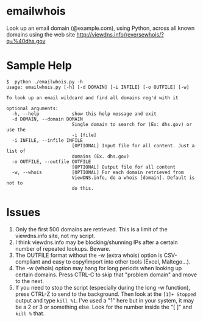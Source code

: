 # emailwhois
Look up an email domain (@example.com), using Python, across all known domains using the web site http://viewdns.info/reversewhois/?q=%40dhs.gov

# Sample Help
```
$  python ./emailwhois.py -h
usage: emailwhois.py [-h] [-d DOMAIN] [-i INFILE] [-o OUTFILE] [-w]

To look up an email wildcard and find all domains reg'd with it

optional arguments:
  -h, --help            show this help message and exit
  -d DOMAIN, --domain DOMAIN
                        Single domain to search for (Ex: dhs.gov) or use the
                        -i [file]
  -i INFILE, --infile INFILE
                        [OPTIONAL] Input file for all content. Just a list of
                        domains (Ex. dhs.gov)
  -o OUTFILE, --outfile OUTFILE
                        [OPTIONAL] Output file for all content
  -w, --whois           [OPTIONAL] For each domain retrieved from
                        ViewDNS.info, do a whois [domain]. Default is not to
                        do this.
```

# Issues
1. Only the first 500 domains are retrieved. This is a limit of the viewdns.info site, not my script.
2. I think viewdns.info may be blocking/shunning IPs after a certain number of repeated lookups. Beware.
3. The OUTFILE format without the -w (extra whois) option is CSV-compliant and easy to copy/import into other tools (Excel, Maltego...).
4. The -w (whois) option may hang for long periods when looking up certain domains. Press CTRL-C to skip that "problem domain" and move to the next.
5. If you need to stop the script (especially during the long -w function), press CTRL-Z to send to the background. Then look at the ```[1]+ Stopped``` output and type ```kill %1```. I've used a "1" here but in your system, it may be a 2 or 3 or something else. Look for the number inside the "[ ]" and ```kill %``` that.
